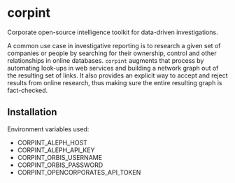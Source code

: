 # corpint

Corporate open-source intelligence toolkit for data-driven investigations.

A common use case in investigative reporting is to research a given set of companies
or people by searching for their ownership, control and other relationships in
online databases. ``corpint`` augments that process by automating look-ups in
web services and building a network graph out of the resulting set of links. It
also provides an explicit way to accept and reject results from online research,
thus making sure the entire resulting graph is fact-checked.

## Installation

Environment variables used:

* CORPINT_ALEPH_HOST
* CORPINT_ALEPH_API_KEY
* CORPINT_ORBIS_USERNAME
* CORPINT_ORBIS_PASSWORD
* CORPINT_OPENCORPORATES_API_TOKEN